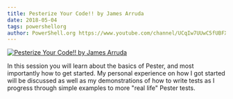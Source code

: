 ```yaml
---
title: Pesterize Your Code!! by James Arruda
date: 2018-05-04
tags: powershellorg
author: PowerShell.org https://www.youtube.com/channel/UCqIw7UUwC5fUBFXYX68aMrQ
---
```


[![Pesterize Your Code!! by James Arruda](https://i4.ytimg.com/vi/WIX0wUZaL0c/hqdefault.jpg "Pesterize Your Code!! by James Arruda")](https://www.youtube.com/watch?v=WIX0wUZaL0c)

In this session you will learn about the basics of Pester, and most importantly how to get started. My personal experience on how I got started will be discussed as well as my demonstrations of how to write tests as I progress through simple examples to more "real life" Pester tests.

